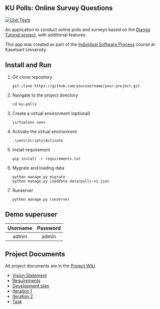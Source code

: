 ## KU Polls: Online Survey Questions 
[![Unit Tests](https://github.com/Qosanglesz/ku-polls/actions/workflows/django.yml/badge.svg)](https://github.com/Qosanglesz/ku-polls/actions/workflows/django.yml)

An application to conduct online polls and surveys based
on the [Django Tutorial project][django-tutorial], with
additional features.

This app was created as part of the [Individual Software Process](
https://cpske.github.io/ISP) course at Kasetsart University.

## Install and Run

1. Git clone repository
    ```
    git clone https://github.com/yourusername/your-project.git
    ```
2. Navigate to the project directory
    ```
    cd ku-polls
    ```
3.  Create a virtual environment (optional)
    ```
    virtualenv venv
    ```
4.  Activate the virtual environment
    ```
    .\venv\Scripts\Activate
    ```
5.  Install requirement
    ```
    pip install -r requirements.txt
    ```
6.  Mygrate and loading data
    ```
    python manage.py migrate
    python manage.py loaddata data/polls-v1.json
    ```
7.  Runserver
    ```
    python manage.py runserver
    ```

## Demo superuser

|Username|Password|
|:--:|:--:|
|admin|admin|

## Project Documents


All project documents are in the [Project Wiki](../../wiki/Home).

- [Vision Statement](../../wiki/Vision%20Statement)
- [Requirements](../../wiki/Requirements)
- [Development plan](https://github.com/Qosanglesz/ku-polls/wiki/Development-Plan)
- [Iteration 1](https://github.com/Qosanglesz/ku-polls/wiki/Iteration-1-Plan)
- [Iteration 2](https://github.com/Qosanglesz/ku-polls/wiki/Iteration-2-Plan)
- [Task](https://github.com/users/Qosanglesz/projects/1/views/2)

[django-tutorial]: TODO-write-the-django-tutorial-URL-here
